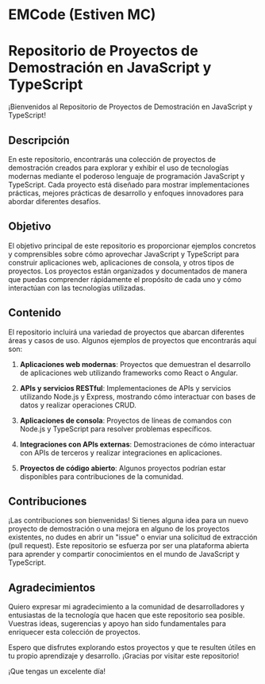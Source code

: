 # EMCode (Estiven MC)

# Repositorio de Proyectos de Demostración en JavaScript y TypeScript

¡Bienvenidos al Repositorio de Proyectos de Demostración en JavaScript y TypeScript!

## Descripción

En este repositorio, encontrarás una colección de proyectos de demostración creados para explorar y exhibir el uso de tecnologías modernas mediante el poderoso lenguaje de programación JavaScript y TypeScript. Cada proyecto está diseñado para mostrar implementaciones prácticas, mejores prácticas de desarrollo y enfoques innovadores para abordar diferentes desafíos.

## Objetivo

El objetivo principal de este repositorio es proporcionar ejemplos concretos y comprensibles sobre cómo aprovechar JavaScript y TypeScript para construir aplicaciones web, aplicaciones de consola, y otros tipos de proyectos. Los proyectos están organizados y documentados de manera que puedas comprender rápidamente el propósito de cada uno y cómo interactúan con las tecnologías utilizadas.

## Contenido

El repositorio incluirá una variedad de proyectos que abarcan diferentes áreas y casos de uso. Algunos ejemplos de proyectos que encontrarás aquí son:

1. **Aplicaciones web modernas**: Proyectos que demuestran el desarrollo de aplicaciones web utilizando frameworks como React o Angular.

2. **APIs y servicios RESTful**: Implementaciones de APIs y servicios utilizando Node.js y Express, mostrando cómo interactuar con bases de datos y realizar operaciones CRUD.

3. **Aplicaciones de consola**: Proyectos de líneas de comandos con Node.js y TypeScript para resolver problemas específicos.

4. **Integraciones con APIs externas**: Demostraciones de cómo interactuar con APIs de terceros y realizar integraciones en aplicaciones.

5. **Proyectos de código abierto**: Algunos proyectos podrían estar disponibles para contribuciones de la comunidad.

## Contribuciones

¡Las contribuciones son bienvenidas! Si tienes alguna idea para un nuevo proyecto de demostración o una mejora en alguno de los proyectos existentes, no dudes en abrir un "issue" o enviar una solicitud de extracción (pull request). Este repositorio se esfuerza por ser una plataforma abierta para aprender y compartir conocimientos en el mundo de JavaScript y TypeScript.

## Agradecimientos

Quiero expresar mi agradecimiento a la comunidad de desarrolladores y entusiastas de la tecnología que hacen que este repositorio sea posible. Vuestras ideas, sugerencias y apoyo han sido fundamentales para enriquecer esta colección de proyectos.

Espero que disfrutes explorando estos proyectos y que te resulten útiles en tu propio aprendizaje y desarrollo. ¡Gracias por visitar este repositorio!

¡Que tengas un excelente día!


